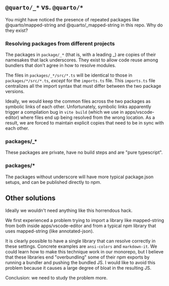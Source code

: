 ## `@quarto/_*` vs. `@quarto/*`

You might have noticed the presence of repeated packages like @quarto/mapped-string and @quarto/_mapped-string in this repo.
Why do they exist?

### Resolving packages from different projects

The packages in `package/_*` (that is, with a leading _) are copies of their namesakes that lack underscores.
They exist to allow code reuse among bundlers that don't agree in how to resolve modules.

The files in `packages/_*/src/*.ts` will be identical to those in `packages/*/src/*.ts`, _except_ for the `imports.ts` file.
This `imports.ts` file centralizes all the import syntax that must differ between the two package versions.

Ideally, we would keep the common files across the two packages as symbolic links of each other.
Unfortunately, symbolic links apparently trigger a compilation bug in `vite build` (which we use in apps/vscode-editor) where files end up being resolved from the wrong location.
As a result, we are forced to maintain explicit copies that need to be in sync with each other.

### packages/_*

These packages are private, have no build steps and are "pure typescript".

### packages/*

The packages without underscore will have more typical package.json setups, and can be published directly to npm.

## Other solutions

Ideally we wouldn't need anything like this horrendous hack.

We first experienced a problem trying to import a library like mapped-string from both inside apps/vscode-editor and from a typical npm library that uses mapped-string (like annotated-json).

It is clearly possible to have a single library that can resolve correctly in these settings.
Concrete examples are `ansi-colors` and `markdown-it`.
We could learn how to make this technique work in our monorepo, but I believe that these libraries end "overbundling" some of their npm exports by running a bundler and pushing the bundled JS.
I would like to avoid this problem because it causes a large degree of bloat in the resulting JS.

Conclusion: we need to study the problem more.
